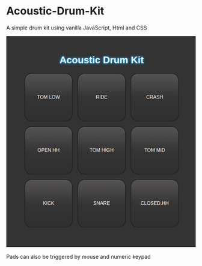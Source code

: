 # Acoustic-Drum-Kit

A simple drum kit using vanilla JavaScript, Html and CSS

![image info](./img/drumkit.png)

Pads can also be triggered by mouse and numeric keypad
